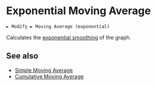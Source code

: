 # Exponential Moving Average

```
► Modify ► Moving Average (exponential)
```

Calculates the [exponential smoothing](https://en.wikipedia.org/wiki/Exponential_smoothing) of the graph. 

## See also

- [Simple Moving Average](mavg_simple.md)
- [Cumulative Moving Average](mavg_cumul.md)
